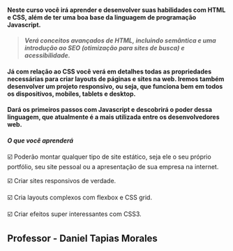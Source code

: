 
#### Neste curso você irá aprender e desenvolver suas habilidades com HTML e CSS, além de ter uma boa base da linguagem de programação Javascript.


> #### _Verá conceitos avançados de HTML, incluindo semântica e uma introdução ao SEO (otimização para sites de busca) e acessibilidade._


#### Já com relação ao CSS você verá em detalhes todas as propriedades necessárias para criar layouts de páginas e sites na web. Iremos também desenvolver um projeto responsivo, ou seja, que funciona bem em todos os dispositivos, mobiles, tablets e desktop.

#### Dará os primeiros passos com Javascript e descobrirá o poder dessa linguagem, que atualmente é a mais utilizada entre os desenvolvedores web.



#### **_O que você aprenderá_**

:ballot_box_with_check: Poderão montar qualquer tipo de site estático, seja ele o seu próprio portfólio, seu site pessoal ou a apresentação de sua empresa na internet.

:ballot_box_with_check: Criar sites responsivos de verdade.

:ballot_box_with_check: Cria layouts complexos com flexbox e CSS grid.

:ballot_box_with_check: Criar efeitos super interessantes com CSS3.


## **Professor - Daniel Tapias Morales**
